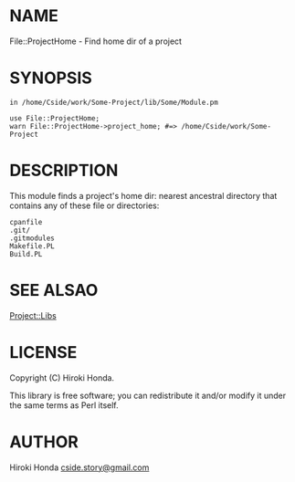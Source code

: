 # NAME

File::ProjectHome - Find home dir of a project

# SYNOPSIS

    in /home/Cside/work/Some-Project/lib/Some/Module.pm

    use File::ProjectHome;
    warn File::ProjectHome->project_home; #=> /home/Cside/work/Some-Project

# DESCRIPTION

This module finds a project's home dir: nearest ancestral directory that contains any of these file or directories:

    cpanfile
    .git/
    .gitmodules
    Makefile.PL
    Build.PL

# SEE ALSAO

[Project::Libs](http://search.cpan.org/perldoc?Project::Libs)

# LICENSE

Copyright (C) Hiroki Honda.

This library is free software; you can redistribute it and/or modify
it under the same terms as Perl itself.

# AUTHOR

Hiroki Honda <cside.story@gmail.com>

